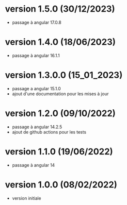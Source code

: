 # version 1.5.0 (30/12/2023)
* passage à angular 17.0.8

# version 1.4.0 (18/06/2023)
* passage à angular 16.1.1

# version 1.3.0.0 (15_01_2023)
* passage a angular 15.1.0
* ajout d'une documentation pour les mises à jour

# version 1.2.0 (09/10/2022)
* passage à angular 14.2.5
* ajout de github actions pour les tests

# version 1.1.0 (19/06/2022)
* passage à angular 14

# version 1.0.0 (08/02/2022)
* version initiale
